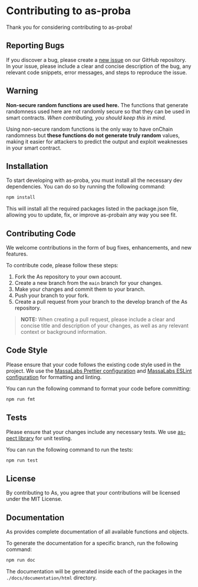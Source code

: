 # Contributing to as-proba
Thank you for considering contributing to as-proba!

## Reporting Bugs
If you discover a bug, please create a [new issue](https://github.com/massalabs/as/issues/new?assignees=&labels=issue%3Abug&template=bug.md&title=) on our GitHub repository.
In your issue, please include a clear and concise description of the bug, any relevant code snippets, error messages, and steps to reproduce the issue.

## Warning
**Non-secure random functions are used here.**
The functions that generate randomness used here are not randomly secure so that they can be used in smart contracts. *When contributing, you should keep this in mind.*

Using non-secure random functions is the only way to have onChain randomness but **these functions do not generate truly random** values, making it easier for attackers to predict the output and exploit weaknesses in your smart contract.

## Installation
To start developing with as-proba, you must install all the necessary dev dependencies. You can do so by running the following command:

```sh
npm install
```

This will install all the required packages listed in the package.json file, allowing you to update, fix, or improve as-probain any way you see fit. 

## Contributing Code
We welcome contributions in the form of bug fixes, enhancements, and new features.

To contribute code, please follow these steps:

1. Fork the As repository to your own account.
2. Create a new branch from the `main` branch for your changes.
3. Make your changes and commit them to your branch.
4. Push your branch to your fork.
5. Create a pull request from your branch to the develop branch of the As repository.

> **NOTE:** When creating a pull request, please include a clear and concise title and description of your changes, as well as any relevant context or background information.

## Code Style
Please ensure that your code follows the existing code style used in the project.
We use the [MassaLabs Prettier configuration](https://github.com/massalabs/prettier-config-as) and [MassaLabs ESLint configuration](https://github.com/massalabs/eslint-config) for formatting and linting.

You can run the following command to format your code before committing:

```sh
npm run fmt
```

## Tests
Please ensure that your changes include any necessary tests.
We use [as-pect library](https://as-pect.gitbook.io/as-pect/) for unit testing.

You can run the following command to run the tests:

```sh
npm run test
```

## License
By contributing to As, you agree that your contributions will be licensed under the MIT License.

## Documentation
As provides complete documentation of all available functions and objects.

To generate the documentation for a specific branch, run the following command:

```sh
npm run doc
```

The documentation will be generated inside each of the packages in the `./docs/documentation/html` directory.
